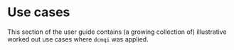 # Use cases

This section of the user guide contains \(a growing collection of\) illustrative worked out use cases where `dcmqi` was applied.


